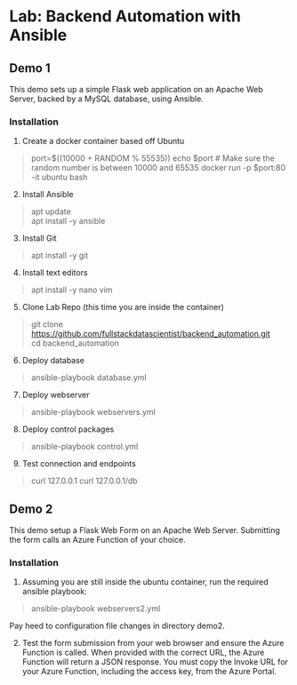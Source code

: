 # Lab: Backend Automation with Ansible

## Demo 1  

This demo sets up a simple Flask web application on an Apache Web Server, backed by a MySQL database, using Ansible.

### Installation  

1. Create a docker container based off Ubuntu  

> port=$((10000 + RANDOM % 55535))
> echo $port # Make sure the random number is between 10000 and 65535
> docker run -p $port:80 -it ubuntu bash  

2. Install Ansible  

> apt update  
> apt install -y ansible  

3. Install Git  
> apt install -y git  

4. Install text editors  

> apt install -y nano vim  

5. Clone Lab Repo (this time you are inside the container)  
> git clone https://github.com/fullstackdatascientist/backend_automation.git  
> cd backend_automation  

6. Deploy database  

> ansible-playbook database.yml  

7. Deploy webserver  

> ansible-playbook webservers.yml  

8. Deploy control packages  

> ansible-playbook control.yml

9. Test connection and endpoints

> curl 127.0.0.1
> curl 127.0.0.1/db  


## Demo 2  

This demo setup a Flask Web Form on an Apache Web Server. Submitting the form calls an Azure Function of your choice.  

### Installation

1. Assuming you are still inside the ubuntu container, run the required ansible playbook:  

> ansible-playbook webservers2.yml  

Pay heed to configuration file changes in directory demo2.  

2. Test the form submission from your web browser and ensure the Azure Function is called. When provided with the correct URL, the Azure Function will return a JSON response. You must copy the Invoke URL for your Azure Function, including the access key, from the Azure Portal.  

